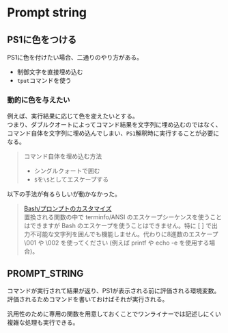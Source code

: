 # Prompt string

## PS1に色をつける

PS1に色を付けたい場合、二通りのやり方がある。

- 制御文字を直接埋め込む
- `tput`コマンドを使う

### 動的に色を与えたい

例えば、実行結果に応じて色を変えたいとする。  
つまり、ダブルクオートによってコマンド結果を文字列に埋め込むのではなく、コマンド自体を文字列に埋め込んでしまい、`PS1`解釈時に実行することが必要になる。

> コマンド自体を埋め込む方法
>
> - シングルクォートで囲む
> - `$`を`\$`としてエスケープする

以下の手法が有るらしいが動かなかった。

> [Bash/プロンプトのカスタマイズ](https://wiki.archlinux.org/title/Bash/Prompt_customization)  
> 置換される関数の中で terminfo/ANSI のエスケープシーケンスを使うことはできますが Bash のエスケープを使うことはできません。特に \[ \] で出力不可能な文字列を囲んでも機能しません。代わりに8進数のエスケープ \001 や \002 を使ってください (例えば printf や echo -e を使用する場合)。


## PROMPT_STRING

コマンドが実行されて結果が返り、PS1が表示される前に評価される環境変数。  
評価されるためコマンドを書いておけばそれが実行される。

汎用性のために専用の関数を用意しておくことでワンライナーでは記述しにくい複雑な処理も実行できる。
